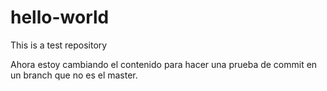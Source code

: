 # hello-world
This is a test repository

Ahora estoy cambiando el contenido para hacer una prueba de commit en un branch que no es el master.
